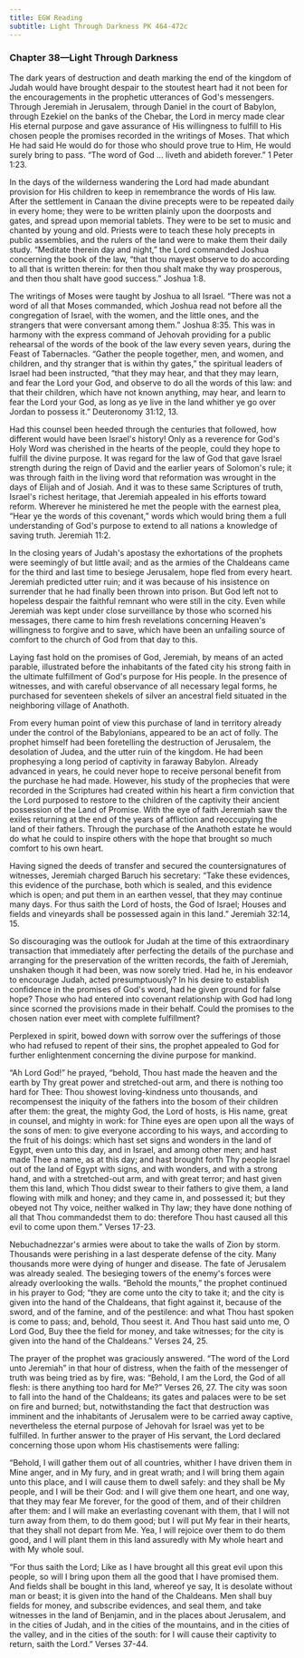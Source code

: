```yaml
---
title: EGW Reading
subtitle: Light Through Darkness PK 464-472c
---
```


### Chapter 38—Light Through Darkness

The dark years of destruction and death marking the end of the kingdom of Judah would have brought despair to the stoutest heart had it not been for the encouragements in the prophetic utterances of God's messengers. Through Jeremiah in Jerusalem, through Daniel in the court of Babylon, through Ezekiel on the banks of the Chebar, the Lord in mercy made clear His eternal purpose and gave assurance of His willingness to fulfill to His chosen people the promises recorded in the writings of Moses. That which He had said He would do for those who should prove true to Him, He would surely bring to pass. “The word of God ... liveth and abideth forever.” 1 Peter 1:23.

In the days of the wilderness wandering the Lord had made abundant provision for His children to keep in remembrance the words of His law. After the settlement in Canaan the divine precepts were to be repeated daily in every home; they were to be written plainly upon the doorposts and gates, and spread upon memorial tablets. They were to be set to music and chanted by young and old. Priests were to teach these holy precepts in public assemblies, and the rulers of the land were to make them their daily study. “Meditate therein day and night,” the Lord commanded Joshua concerning the book of the law, “that thou mayest observe to do according to all that is written therein: for then thou shalt make thy way prosperous, and then thou shalt have good success.” Joshua 1:8.

The writings of Moses were taught by Joshua to all Israel. “There was not a word of all that Moses commanded, which Joshua read not before all the congregation of Israel, with the women, and the little ones, and the strangers that were conversant among them.” Joshua 8:35. This was in harmony with the express command of Jehovah providing for a public rehearsal of the words of the book of the law every seven years, during the Feast of Tabernacles. “Gather the people together, men, and women, and children, and thy stranger that is within thy gates,” the spiritual leaders of Israel had been instructed, “that they may hear, and that they may learn, and fear the Lord your God, and observe to do all the words of this law: and that their children, which have not known anything, may hear, and learn to fear the Lord your God, as long as ye live in the land whither ye go over Jordan to possess it.” Deuteronomy 31:12, 13.

Had this counsel been heeded through the centuries that followed, how different would have been Israel's history! Only as a reverence for God's Holy Word was cherished in the hearts of the people, could they hope to fulfill the divine purpose. It was regard for the law of God that gave Israel strength during the reign of David and the earlier years of Solomon's rule; it was through faith in the living word that reformation was wrought in the days of Elijah and of Josiah. And it was to these same Scriptures of truth, Israel's richest heritage, that Jeremiah appealed in his efforts toward reform. Wherever he ministered he met the people with the earnest plea, “Hear ye the words of this covenant,” words which would bring them a full understanding of God's purpose to extend to all nations a knowledge of saving truth. Jeremiah 11:2.

In the closing years of Judah's apostasy the exhortations of the prophets were seemingly of but little avail; and as the armies of the Chaldeans came for the third and last time to besiege Jerusalem, hope fled from every heart. Jeremiah predicted utter ruin; and it was because of his insistence on surrender that he had finally been thrown into prison. But God left not to hopeless despair the faithful remnant who were still in the city. Even while Jeremiah was kept under close surveillance by those who scorned his messages, there came to him fresh revelations concerning Heaven's willingness to forgive and to save, which have been an unfailing source of comfort to the church of God from that day to this.

Laying fast hold on the promises of God, Jeremiah, by means of an acted parable, illustrated before the inhabitants of the fated city his strong faith in the ultimate fulfillment of God's purpose for His people. In the presence of witnesses, and with careful observance of all necessary legal forms, he purchased for seventeen shekels of silver an ancestral field situated in the neighboring village of Anathoth.

From every human point of view this purchase of land in territory already under the control of the Babylonians, appeared to be an act of folly. The prophet himself had been foretelling the destruction of Jerusalem, the desolation of Judea, and the utter ruin of the kingdom. He had been prophesying a long period of captivity in faraway Babylon. Already advanced in years, he could never hope to receive personal benefit from the purchase he had made. However, his study of the prophecies that were recorded in the Scriptures had created within his heart a firm conviction that the Lord purposed to restore to the children of the captivity their ancient possession of the Land of Promise. With the eye of faith Jeremiah saw the exiles returning at the end of the years of affliction and reoccupying the land of their fathers. Through the purchase of the Anathoth estate he would do what he could to inspire others with the hope that brought so much comfort to his own heart.

Having signed the deeds of transfer and secured the countersignatures of witnesses, Jeremiah charged Baruch his secretary: “Take these evidences, this evidence of the purchase, both which is sealed, and this evidence which is open; and put them in an earthen vessel, that they may continue many days. For thus saith the Lord of hosts, the God of Israel; Houses and fields and vineyards shall be possessed again in this land.” Jeremiah 32:14, 15.

So discouraging was the outlook for Judah at the time of this extraordinary transaction that immediately after perfecting the details of the purchase and arranging for the preservation of the written records, the faith of Jeremiah, unshaken though it had been, was now sorely tried. Had he, in his endeavor to encourage Judah, acted presumptuously? In his desire to establish confidence in the promises of God's word, had he given ground for false hope? Those who had entered into covenant relationship with God had long since scorned the provisions made in their behalf. Could the promises to the chosen nation ever meet with complete fulfillment?

Perplexed in spirit, bowed down with sorrow over the sufferings of those who had refused to repent of their sins, the prophet appealed to God for further enlightenment concerning the divine purpose for mankind.

“Ah Lord God!” he prayed, “behold, Thou hast made the heaven and the earth by Thy great power and stretched-out arm, and there is nothing too hard for Thee: Thou showest loving-kindness unto thousands, and recompensest the iniquity of the fathers into the bosom of their children after them: the great, the mighty God, the Lord of hosts, is His name, great in counsel, and mighty in work: for Thine eyes are open upon all the ways of the sons of men: to give everyone according to his ways, and according to the fruit of his doings: which hast set signs and wonders in the land of Egypt, even unto this day, and in Israel, and among other men; and hast made Thee a name, as at this day; and hast brought forth Thy people Israel out of the land of Egypt with signs, and with wonders, and with a strong hand, and with a stretched-out arm, and with great terror; and hast given them this land, which Thou didst swear to their fathers to give them, a land flowing with milk and honey; and they came in, and possessed it; but they obeyed not Thy voice, neither walked in Thy law; they have done nothing of all that Thou commandedst them to do: therefore Thou hast caused all this evil to come upon them.” Verses 17-23.

Nebuchadnezzar's armies were about to take the walls of Zion by storm. Thousands were perishing in a last desperate defense of the city. Many thousands more were dying of hunger and disease. The fate of Jerusalem was already sealed. The besieging towers of the enemy's forces were already overlooking the walls. “Behold the mounts,” the prophet continued in his prayer to God; “they are come unto the city to take it; and the city is given into the hand of the Chaldeans, that fight against it, because of the sword, and of the famine, and of the pestilence: and what Thou hast spoken is come to pass; and, behold, Thou seest it. And Thou hast said unto me, O Lord God, Buy thee the field for money, and take witnesses; for the city is given into the hand of the Chaldeans.” Verses 24, 25.

The prayer of the prophet was graciously answered. “The word of the Lord unto Jeremiah” in that hour of distress, when the faith of the messenger of truth was being tried as by fire, was: “Behold, I am the Lord, the God of all flesh: is there anything too hard for Me?” Verses 26, 27. The city was soon to fall into the hand of the Chaldeans; its gates and palaces were to be set on fire and burned; but, notwithstanding the fact that destruction was imminent and the inhabitants of Jerusalem were to be carried away captive, nevertheless the eternal purpose of Jehovah for Israel was yet to be fulfilled. In further answer to the prayer of His servant, the Lord declared concerning those upon whom His chastisements were falling:

“Behold, I will gather them out of all countries, whither I have driven them in Mine anger, and in My fury, and in great wrath; and I will bring them again unto this place, and I will cause them to dwell safely: and they shall be My people, and I will be their God: and I will give them one heart, and one way, that they may fear Me forever, for the good of them, and of their children after them: and I will make an everlasting covenant with them, that I will not turn away from them, to do them good; but I will put My fear in their hearts, that they shall not depart from Me. Yea, I will rejoice over them to do them good, and I will plant them in this land assuredly with My whole heart and with My whole soul.

“For thus saith the Lord; Like as I have brought all this great evil upon this people, so will I bring upon them all the good that I have promised them. And fields shall be bought in this land, whereof ye say, It is desolate without man or beast; it is given into the hand of the Chaldeans. Men shall buy fields for money, and subscribe evidences, and seal them, and take witnesses in the land of Benjamin, and in the places about Jerusalem, and in the cities of Judah, and in the cities of the mountains, and in the cities of the valley, and in the cities of the south: for I will cause their captivity to return, saith the Lord.” Verses 37-44.